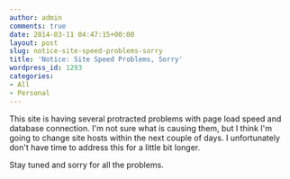 ```yaml
---
author: admin
comments: true
date: 2014-03-11 04:47:15+00:00
layout: post
slug: notice-site-speed-problems-sorry
title: 'Notice: Site Speed Problems, Sorry'
wordpress_id: 1293
categories:
- All
- Personal
---
```


This site is having several protracted problems with page load speed and database connection.  I'm not sure what is causing them, but I think I'm going to change site hosts within the next couple of days.  I unfortunately don't have time to address this for a little bit longer.

Stay tuned and sorry for all the problems.
